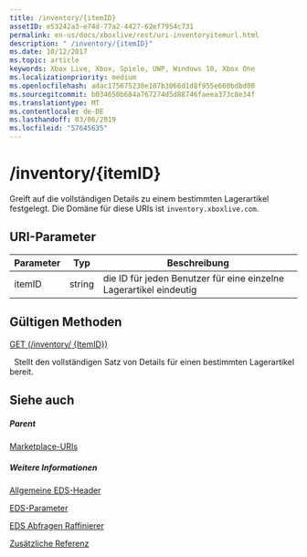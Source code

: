 ```yaml
---
title: /inventory/{itemID}
assetID: e53242a3-e74d-77a2-4427-62ef7954c731
permalink: en-us/docs/xboxlive/rest/uri-inventoryitemurl.html
description: " /inventory/{itemID}"
ms.date: 10/12/2017
ms.topic: article
keywords: Xbox Live, Xbox, Spiele, UWP, Windows 10, Xbox One
ms.localizationpriority: medium
ms.openlocfilehash: adac175675230e107b3066d1d8f955e660bdbd00
ms.sourcegitcommit: b034650b684a767274d5d88746faeea373c8e34f
ms.translationtype: MT
ms.contentlocale: de-DE
ms.lasthandoff: 03/06/2019
ms.locfileid: "57645635"
---
```

# <a name="inventoryitemid"></a>/inventory/{itemID}
Greift auf die vollständigen Details zu einem bestimmten Lagerartikel festgelegt. Die Domäne für diese URIs ist `inventory.xboxlive.com`.
 
<a id="ID4ET"></a>

 
## <a name="uri-parameters"></a>URI-Parameter
 
| Parameter| Typ| Beschreibung| 
| --- | --- | --- | 
| itemID| string| die ID für jeden Benutzer für eine einzelne Lagerartikel eindeutig| 
  
<a id="ID4EPB"></a>

 
## <a name="valid-methods"></a>Gültigen Methoden

[GET (/inventory/ {ItemID})](uri-inventoryitemurlget.md)

&nbsp;&nbsp;Stellt den vollständigen Satz von Details für einen bestimmten Lagerartikel bereit.
 
<a id="ID4EZB"></a>

 
## <a name="see-also"></a>Siehe auch
 
<a id="ID4E2B"></a>

 
##### <a name="parent"></a>Parent 

[Marketplace-URIs](atoc-reference-marketplace.md)

  
<a id="ID4EFC"></a>

 
##### <a name="further-information"></a>Weitere Informationen 

[Allgemeine EDS-Header](../../additional/edscommonheaders.md)

 [EDS-Parameter](../../additional/edsparameters.md)

 [EDS Abfragen Raffinierer](../../additional/edsqueryrefiners.md)

 [Zusätzliche Referenz](../../additional/atoc-xboxlivews-reference-additional.md)

   